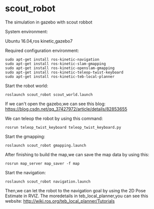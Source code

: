 # scout_robot
The simulation in gazebo with scout robbot

System environment:

Ubuntu 16.04,ros kinetic,gazebo7

Required configuration environment:

```
sudo apt-get install ros-kinetic-navigation
sudo apt-get install ros-kinetic-slam-gmapping
sudo apt-get install ros-kinetic-openslam-gmapping
sudo apt-get install ros-kinetic-teleop-twist-keyboard
sudo apt-get install ros-kinetic-teb-local-planner
```
Start the robot world:

```
roslaunch scout_robot scout_world.launch
```
If we can't open the gazebo,we can see this blog: 
https://blog.csdn.net/qq_37427972/article/details/82853655

We can teleop the robot by using this command:
```
rosrun teleop_twist_keyboard teleop_twist_keyboard.py 
```
Start the gmapping:
```
roslaunch scout_robot gmapping.launch
```
After finishing to build the map,we can save the map data by using this:
```
rosrun map_server map_saver -f map
```
Start the navigation:
```
roslaunch scout_robot navigation.launch
```
Then,we can let the robot to the navigation goal by using the 2D Pose Estimate in RVIZ.
The moredetails in teb_local_planner,you can see this website:
http://wiki.ros.org/teb_local_planner/Tutorials
